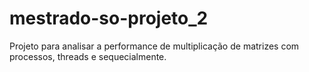 # mestrado-so-projeto_2

Projeto para analisar a performance de multiplicação de matrizes com processos, threads e sequecialmente.
